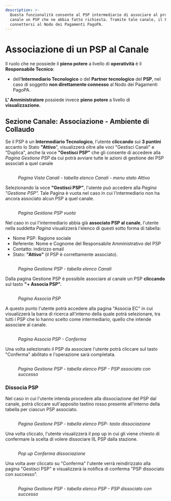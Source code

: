 ```yaml
---
description: >-
  Questa funzionalità consente al PSP intermediario di associare al proprio
  canale un PSP che ne abbia fatto richiesta. Tramite tale canale, il PSP può
  connettersi al Nodo dei Pagamenti PagoPA.
---
```


# Associazione di un PSP al Canale

Il ruolo che ne possiede il **pieno potere** a livello di **operatività** è il **Responsabile Tecnico**:

* dell’**Intermediario Tecnologico** o del **Partner tecnologico** del **PSP**, nel caso di soggetto **non direttamente connesso** al Nodo dei Pagamenti PagoPA.

**L' Amministratore** possiede invece **pieno** **potere** a livello di **visualizzazione.**

## Sezione Canale: Associazione - Ambiente di Collaudo

Se il PSP è un **Intermediario Tecnologico**, l'utente **cliccando** sui **3 puntini** accanto lo Stato **"Attivo**", visualizzerà oltre alle voci "Gestisci Canali" e "Duplica", anche la voce **"Gestisci PSP"** che gli consente di accedere alla _Pagina Gestione PSP_ da cui potrà avviare tutte le azioni di gestione dei PSP associati a quel canale&#x20;

<figure><img src="../../../.gitbook/assets/image (15).png" alt=""><figcaption><p><em>Pagina Vista Canali - tabella elenco Canali - menu stato Attivo</em></p></figcaption></figure>

Selezionando la voce **"Gestisci PSP"**, l'utente può accedere alla _Pagina "Gestione  PSP"._ Tale Pagina è vuota nel caso in cui l'intermediario non ha ancora associato alcun PSP a quel canale.

<figure><img src="../../../.gitbook/assets/image (17).png" alt=""><figcaption><p><em>Pagina Gestione PSP vuota</em></p></figcaption></figure>

Nel caso in cui l'intermediario abbia già **associato PSP al canale**, l'utente nella suddetta _Pagina_ visualizzerà l'elenco di questi sotto forma di tabella:&#x20;

* Nome PSP: Ragione sociale
* Referente: Nome e Cognome del Responsabile Amministrativo del PSP&#x20;
* Contatto: indirizzo email
* Stato: **"Attivo"** (il PSP è correttamente associato).

<figure><img src="../../../.gitbook/assets/image (16).png" alt=""><figcaption><p><em>Pagina Gestione PSP - tabella elenco Canali</em></p></figcaption></figure>

Dalla pagina Gestione PSP è possibile associare al canale un PSP **cliccando** sul tasto  **"+ Associa PSP".**

<figure><img src="../../../.gitbook/assets/image (18).png" alt=""><figcaption><p><em>Pagina Associa PSP</em> </p></figcaption></figure>

A questo punto l'utente potrà accedere alla pagina "Associa EC" in cui visualizzerà la barra di ricerca all'interno della quale potrà selezionare, tra tutti i PSP che lo hanno scelto come intermediario, quello che intende associare al canale.

<figure><img src="../../../.gitbook/assets/image (19).png" alt=""><figcaption><p><em>Pagina Associa PSP - Conferma</em></p></figcaption></figure>

Una volta selezionato il PSP da associare l'utente potrà cliccare sul tasto "Conferma" abilitato e l'operazione sarà completata.

<figure><img src="../../../.gitbook/assets/image (20).png" alt=""><figcaption><p><em>Pagina Gestione PSP - tabella elenco PSP - PSP associato con successo</em></p></figcaption></figure>

### Dissocia PSP

Nel caso in cui l'utente intenda procedere alla dissociazione del PSP dal canale, potrà cliccare sull'apposito tastino rosso presente all'interno della tabella per ciascun PSP associato.

<figure><img src="../../../.gitbook/assets/image (21).png" alt=""><figcaption><p><em>Pagina Gestione PSP - tabella elenco PSP- tasto dissociazione</em></p></figcaption></figure>

Una volta cliccato, l'utente visualizzerà il pop up in cui gli viene chiesto di confermare la scelta di volere dissociare lIL PSP dalla stazione.

<figure><img src="../../../.gitbook/assets/image (22).png" alt=""><figcaption><p><em>Pop up Conferma dissociazione</em></p></figcaption></figure>

Una volta aver cliccato su "Conferma" l'utente verrà reindirizzato alla pagina "Gestisci PSP" e visualizzerà la notifica di conferma "PSP dissociato con successo".

<figure><img src="../../../.gitbook/assets/image (23).png" alt=""><figcaption><p><em>Pagina Gestione PSP - tabella elenco PSP - PSP dissociato con successo</em></p></figcaption></figure>










